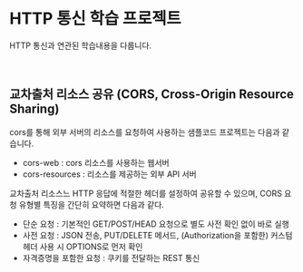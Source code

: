 # HTTP 통신 학습 프로젝트

HTTP 통신과 연관된 학습내용을 다룹니다.

<br>

## 교차출처 리소스 공유 (CORS, Cross-Origin Resource Sharing)

cors를 통해 외부 서버의 리소스를 요청하여 사용하는 샘플코드 프로젝트는 다음과 같습니다.

- cors-web : cors 리소스를 사용하는 웹서버
- cors-resources : 리소스를 제공하는 외부 API 서버

교차출처 리소스느 HTTP 응답에 적절한 헤더를 설정하여 공유할 수 있으며, CORS 요청 유형별 특징을 간단히 요약하면 다음과 같다.

- 단순 요청 : 기본적인 GET/POST/HEAD 요청으로 별도 사전 확인 없이 바로 실행
- 사전 요청 : JSON 전송, PUT/DELETE 메서드, (Authorization을 포함한) 커스텀 헤더 사용 시 OPTIONS로 먼저 확인
- 자격증명을 포함한 요청 : 쿠키를 전달하는 REST 통신
